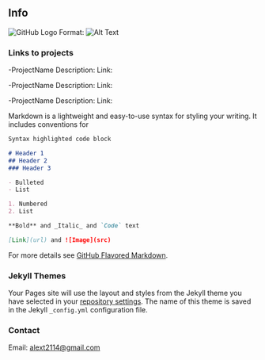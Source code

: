 ## Info

![GitHub Logo](C:\Users\1125072\Desktop\AT_BW.png)
Format: ![Alt Text](url)

### Links to projects

-ProjectName
Description:
Link:

-ProjectName
Description:
Link:

-ProjectName
Description:
Link:

Markdown is a lightweight and easy-to-use syntax for styling your writing. It includes conventions for

```markdown
Syntax highlighted code block

# Header 1
## Header 2
### Header 3

- Bulleted
- List

1. Numbered
2. List

**Bold** and _Italic_ and `Code` text

[Link](url) and ![Image](src)
```

For more details see [GitHub Flavored Markdown](https://guides.github.com/features/mastering-markdown/).

### Jekyll Themes

Your Pages site will use the layout and styles from the Jekyll theme you have selected in your [repository settings](https://github.com/Alext1109/Alext1109.github.io/settings). The name of this theme is saved in the Jekyll `_config.yml` configuration file.

###  Contact
Email: alext2114@gmail.com

